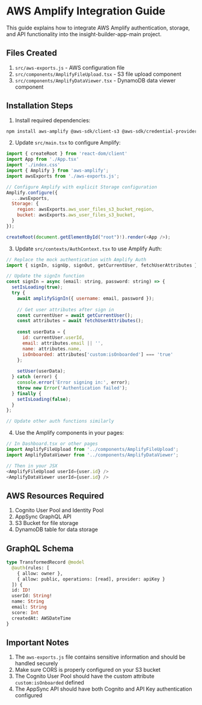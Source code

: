 # AWS Amplify Integration Guide

This guide explains how to integrate AWS Amplify authentication, storage, and API functionality into the insight-builder-app-main project.

## Files Created

1. `src/aws-exports.js` - AWS configuration file
2. `src/components/AmplifyFileUpload.tsx` - S3 file upload component
3. `src/components/AmplifyDataViewer.tsx` - DynamoDB data viewer component

## Installation Steps

1. Install required dependencies:

```bash
npm install aws-amplify @aws-sdk/client-s3 @aws-sdk/credential-providers
```

2. Update `src/main.tsx` to configure Amplify:

```javascript
import { createRoot } from 'react-dom/client'
import App from './App.tsx'
import './index.css'
import { Amplify } from 'aws-amplify';
import awsExports from './aws-exports.js';

// Configure Amplify with explicit Storage configuration
Amplify.configure({
  ...awsExports,
  Storage: {
    region: awsExports.aws_user_files_s3_bucket_region,
    bucket: awsExports.aws_user_files_s3_bucket,
  }
});

createRoot(document.getElementById("root")!).render(<App />);
```

3. Update `src/contexts/AuthContext.tsx` to use Amplify Auth:

```javascript
// Replace the mock authentication with Amplify Auth
import { signIn, signUp, signOut, getCurrentUser, fetchUserAttributes } from 'aws-amplify/auth';

// Update the signIn function
const signIn = async (email: string, password: string) => {
  setIsLoading(true);
  try {
    await amplifySignIn({ username: email, password });
    
    // Get user attributes after sign in
    const currentUser = await getCurrentUser();
    const attributes = await fetchUserAttributes();
    
    const userData = {
      id: currentUser.userId,
      email: attributes.email || '',
      name: attributes.name,
      isOnboarded: attributes['custom:isOnboarded'] === 'true'
    };
    
    setUser(userData);
  } catch (error) {
    console.error('Error signing in:', error);
    throw new Error('Authentication failed');
  } finally {
    setIsLoading(false);
  }
};

// Update other auth functions similarly
```

4. Use the Amplify components in your pages:

```javascript
// In Dashboard.tsx or other pages
import AmplifyFileUpload from '../components/AmplifyFileUpload';
import AmplifyDataViewer from '../components/AmplifyDataViewer';

// Then in your JSX
<AmplifyFileUpload userId={user.id} />
<AmplifyDataViewer userId={user.id} />
```

## AWS Resources Required

1. Cognito User Pool and Identity Pool
2. AppSync GraphQL API
3. S3 Bucket for file storage
4. DynamoDB table for data storage

## GraphQL Schema

```graphql
type TransformedRecord @model 
  @auth(rules: [
    { allow: owner },
    { allow: public, operations: [read], provider: apiKey }
  ]) {
  id: ID!
  userId: String!
  name: String
  email: String
  score: Int
  createdAt: AWSDateTime
}
```

## Important Notes

1. The `aws-exports.js` file contains sensitive information and should be handled securely
2. Make sure CORS is properly configured on your S3 bucket
3. The Cognito User Pool should have the custom attribute `custom:isOnboarded` defined
4. The AppSync API should have both Cognito and API Key authentication configured